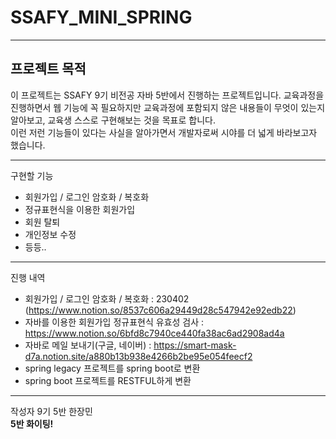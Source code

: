 # SSAFY_MINI_SPRING
---

## 프로젝트 목적 <br>
이 프로젝트는 SSAFY 9기 비전공 자바 5반에서 진행하는 프로젝트입니다. 교육과정을 진행하면서 웹 기능에 꼭 필요하지만 교육과정에 포함되지 않은 내용들이 무엇이 있는지 알아보고, 교육생 스스로 구현해보는 것을 목표로 합니다.  <br>
이런 저런 기능들이 있다는 사실을 알아가면서 개발자로써 시야를 더 넓게 바라보고자 했습니다. <br>

---
구현할 기능
- 회원가입 / 로그인 암호화 / 복호화
- 정규표현식을 이용한 회원가입
- 회원 탈퇴
- 개인정보 수정
- 등등..
---
진행 내역
- 회원가입 / 로그인 암호화 / 복호화 : 230402 (https://www.notion.so/8537c606a29449d28c547942e92edb22)
- 자바를 이용한 회원가입 정규표현식 유효성 검사 : https://www.notion.so/6bfd8c7940ce440fa38ac6ad2908ad4a
- 자바로 메일 보내기(구글, 네이버) : https://smart-mask-d7a.notion.site/a880b13b938e4266b2be95e054feecf2
- spring legacy 프로젝트를 spring boot로 변환
- spring boot 프로젝트를 RESTFUL하게 변환

---
작성자
9기 5반 한장민 <br>
<b>5반 화이팅!<b>
